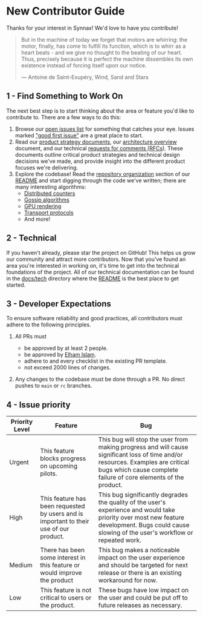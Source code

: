 # New Contributor Guide

Thanks for your interest in Synnax! We'd love to have you contribute!

> But in the machine of today we forget that motors are whirring: the motor, finally,
> has come to fulfill its function, which is to whirr as a heart beats - and we give no
> thought to the beating of our heart. Thus, precisely because it is perfect the machine
> dissembles its own existence instead of forcing itself upon our notice.
>
> ― Antoine de Saint-Exupéry, Wind, Sand and Stars

## 1 - Find Something to Work On

The next best step is to start thinking about the area or feature you'd like to
contribute to. There are a few ways to do this:

1. Browse our [open issues list](https://github.com/synnaxlabs/synnax/issues) for
   something that catches your eye. Issues marked
   ["good first issue"](https://github.com/synnaxlabs/synnax/issues?q=is%3Aopen+is%3Aissue+label%3A%22good+first+issue%22)
   are a great place to start.
2. Read our [product strategy documents](product/psd), our
   [architecture overview](./tech/architecture.md) document, and our technical
   [requests for comments (RFCs)](tech/rfc). These documents outline critical product
   strategies and technical design decisions we've made, and provide insight into the
   different product focuses we're delivering.
3. Explore the codebase! Read the
   [repository organization](../README.md#repository-organization) section of our
   [README](../README.md) and start digging through the code we've written; there are
   many interesting algorithms:
   - [Distributed counters](../aspen/internal/cluster/pledge/pledge.go)
   - [Gossip algorithms](../aspen/internal/kv/gossip.go)
   - [GPU rendering](../pluto/src/core/vis)
   - [Transport protocols](../freighter)
   - And more!

## 2 - Technical

If you haven't already, please star the project on GitHub! This helps us grow our
community and attract more contributors. Now that you've found an area you're interested
in working on, it's time to get into the technical foundations of the project. All of
our technical documentation can be found in the [docs/tech](../docs/tech) directory
where the [README](./tech/README.md) is the best place to get started.

## 3 - Developer Expectations

To ensure software reliability and good practices, all contributors must adhere to the
following principles.

1. All PRs must
   - be approved by at least 2 people.
   - be approved by [Elham Islam](https://github.com/Lham42).
   - adhere to and every checklist in the existing PR template.
   - not exceed 2000 lines of changes.

2. Any changes to the codebase must be done through a PR. No direct pushes to `main` or
   `rc` branches.

## 4 - Issue priority

| Priority Level | Feature                                                                                | Bug                                                                                                                                                                                                 |
| -------------- | -------------------------------------------------------------------------------------- | --------------------------------------------------------------------------------------------------------------------------------------------------------------------------------------------------- |
| Urgent         | This feature blocks progress on upcoming pilots.                                       | This bug will stop the user from making progress and will cause significant loss of time and/or resources. Examples are critical bugs which cause complete failure of core elements of the product. |
| High           | This feature has been requested by users and is important to their use of our product. | This bug significantly degrades the quality of the user's experience and would take priority over most new feature development. Bugs could cause slowing of the user's workflow or repeated work.   |
| Medium         | There has been some interest in this feature or would improve the product              | This bug makes a noticeable impact on the user experience and should be targeted for next release or there is an existing workaround for now.                                                       |
| Low            | This feature is not critical to users or the product.                                  | These bugs have low impact on the user and could be put off to future releases as necessary.                                                                                                        |
